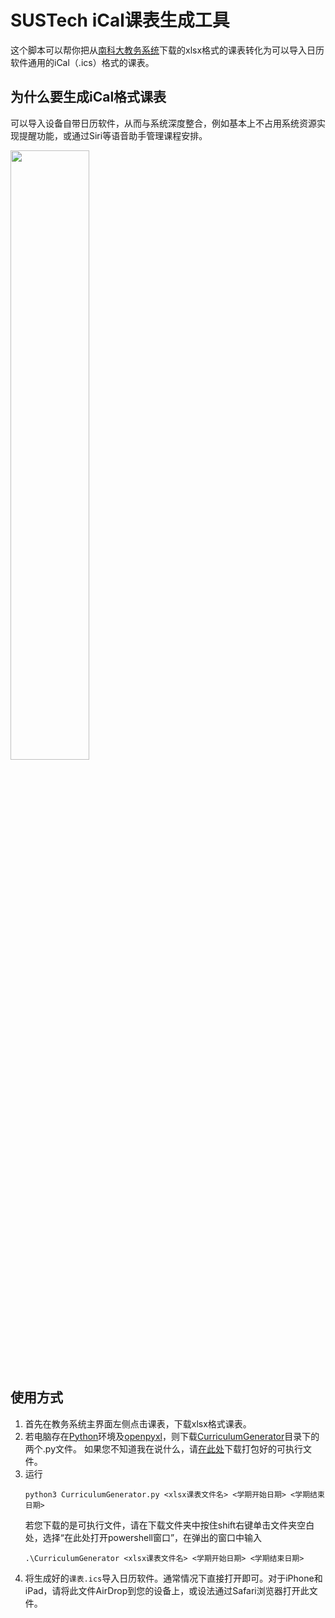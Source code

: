 # SUSTech iCal课表生成工具

这个脚本可以帮你把从[南科大教务系统](https://tis.sustech.edu.cn)下载的xlsx格式的课表转化为可以导入日历软件通用的iCal（.ics）格式的课表。

## 为什么要生成iCal格式课表
可以导入设备自带日历软件，从而与系统深度整合，例如基本上不占用系统资源实现提醒功能，或通过Siri等语音助手管理课程安排。

<img src="images/Siri-Integration.png" width = "50%" />

## 使用方式
1. 首先在教务系统主界面左侧点击课表，下载xlsx格式课表。
2. 若电脑存在[Python](https://www.python.org)环境及[openpyxl](https://openpyxl.readthedocs.io/en/stable/)，则下载[CurriculumGenerator](https://github.com/dazhi0619/CurriculumGenerator/tree/master/CurriculumGenerator)目录下的两个.py文件。
   如果您不知道我在说什么，请[在此处](https://github.com/dazhi0619/CurriculumGenerator/releases/)下载打包好的可执行文件。
3. 运行
   ```
   python3 CurriculumGenerator.py <xlsx课表文件名> <学期开始日期> <学期结束日期>
   ```
   若您下载的是可执行文件，请在下载文件夹中按住shift右键单击文件夹空白处，选择“在此处打开powershell窗口”，在弹出的窗口中输入
   ```
   .\CurriculumGenerator <xlsx课表文件名> <学期开始日期> <学期结束日期>
   ```
4. 将生成好的`课表.ics`导入日历软件。通常情况下直接打开即可。对于iPhone和iPad，请将此文件AirDrop到您的设备上，或设法通过Safari浏览器打开此文件。
